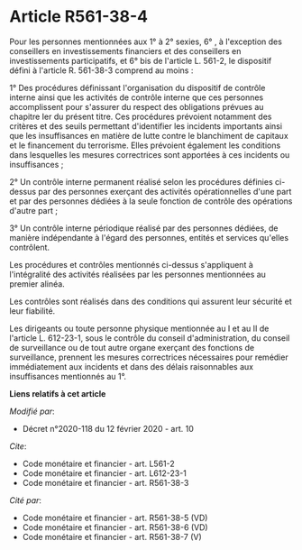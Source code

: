 # Article R561-38-4

Pour les personnes mentionnées aux 1° à 2° sexies, 6°  , à l'exception des conseillers en investissements financiers et des
conseillers en investissements participatifs, et 6° bis de l'article L. 561-2, le dispositif défini à l'article R. 561-38-3
comprend au moins :

1° Des procédures définissant l'organisation du dispositif de contrôle interne ainsi que les activités de contrôle interne
que ces personnes accomplissent pour s'assurer du respect des obligations prévues au chapitre Ier du présent titre. Ces
procédures prévoient notamment des critères et des seuils permettant d'identifier les incidents importants ainsi que les
insuffisances en matière de lutte contre le blanchiment de capitaux et le financement du terrorisme. Elles prévoient
également les conditions dans lesquelles les mesures correctrices sont apportées à ces incidents ou insuffisances ;

2° Un contrôle interne permanent réalisé selon les procédures définies ci-dessus par des personnes exerçant des activités
opérationnelles d'une part et par des personnes dédiées à la seule fonction de contrôle des opérations d'autre part ;

3° Un contrôle interne périodique réalisé par des personnes dédiées, de manière indépendante à l'égard des personnes, entités
et services qu'elles contrôlent.

Les procédures et contrôles mentionnés ci-dessus s'appliquent à l'intégralité des activités réalisées par les personnes
mentionnées au premier alinéa.

Les contrôles sont réalisés dans des conditions qui assurent leur sécurité et leur fiabilité.

Les dirigeants ou toute personne physique mentionnée au I et au II de l'article L. 612-23-1, sous le contrôle du conseil
d'administration, du conseil de surveillance ou de tout autre organe exerçant des fonctions de surveillance, prennent les
mesures correctrices nécessaires pour remédier immédiatement aux incidents et dans des délais raisonnables aux insuffisances
mentionnés au 1°.

**Liens relatifs à cet article**

_Modifié par_:

  - Décret n°2020-118 du 12 février 2020 - art. 10

_Cite_:

  - Code monétaire et financier - art. L561-2
  - Code monétaire et financier - art. L612-23-1
  - Code monétaire et financier - art. R561-38-3

_Cité par_:

  - Code monétaire et financier - art. R561-38-5 (VD)
  - Code monétaire et financier - art. R561-38-6 (VD)
  - Code monétaire et financier - art. R561-38-7 (V)
